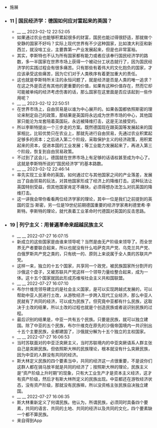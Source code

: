 - 施展
- ### 11 | 国民经济学：德国如何应对富起来的英国？
    - __ __ 2023-02-12 22:52:05
    - 如果通过农业也能够积累起很多的财富，国民也能过得很舒适，那就做个安静的国家不好吗？实际上现代世界有不少这种国家，比如澳大利亚和新西兰，就没啥工业，主要靠第一产业发展起来，但是也非常富裕。
    - 其实，李斯特也不认为所有国家都有能力或者应该奉行国民经济学的路数，多一半国家在世界市场上获得一个被动分工状态就行了，因为国民经济学的实践过程会有很多痛苦。只有那些有着伟大的文化抱负的国家，才应该承受这些痛苦，因为它们对于人类秩序有着更加重大的责任。
    - 这也就是李斯特所关注的永恒问题了，就是经济是否是人类的唯一追求？在这之外是否还有其他的更重要的价值，如果有这种价值存在，然而它却可能被单纯的经济考虑伤害的话，那么国家在这里面是否应该起到一些作用呢？
    - __ __ 2023-02-12 22:50:51
    - 在世界市场上，自由贸易是以谁为中心展开的。如果各国都依照斯密的理论来制定自己的政策，那结果是英国将永远成为世界市场的中心，其他国家只能沦为龙套陪着英国玩，永远被降维打击，这是无法接受的。
    - 所以李斯特提出一个三步走的方案。既然德国现在跟英国等发展起来的国家相比，比较优势只在农业上，那就先进行自由贸易，先通过农业积累起足够多的资本；之后进入第二个阶段，采取保护主义的经济政策，用积累起来的资本，促进本国的工业发展；等工业能力发展起来了，再进入第三个阶段，恢复到自由贸易政策。
    - 不过到了这会儿，德国就在世界市场上有足够的话语权甚至成为中心了。这就是李斯特所说的“国民经济学”的基本路数。
    - __ __ 2023-02-12 22:46:14
    - 率先实现工业革命的英国，如何通过它与其他国家之间的产业落差，发展出了自由贸易的玩法，对其他国家形成了经济上的降维打击。这种玩法让英国特别受益，但其他国家肯定不痛快，必须得想办法怎么对抗英国的降维打击。
    - 这一讲我会带你看看两位经济学家的理论，其中一位是我们之前提到的英国的亚当·斯密，另一位是19世纪前期德国重要的经济学家弗利德里希·李斯特。李斯特的理论，就代表着工业革命时代德国对英国的反击思路。
- ### 19 | 列宁主义：用普遍革命来超越民族主义
    - __ __ 2022-07-27 16:07:15
    - 新成立的这些国家是由谁来领导呢？当然是由无产阶级来领导了。而全世界无产者要联合起来，所以也就没有什么哈萨克共产党、乌克兰共产党、白俄罗斯共产党之类的，只有统一的、原则上来说属于全人类的苏联共产党。
    - 这样一来，独立的十五个国家，共享同一个政党，被民族国家所分割开的沙俄这个盘子，又被苏联共产党这样一个领导力量给整合起来，成为一体。这十五个国家就因此形成苏维埃社会主义共和国联盟。
    - __ __ 2022-07-27 16:07:10
    - 布尔什维克领导建立的是社会主义国家，是可以实现跨越式发展的，可以帮助中亚人民进行土改，从游牧经济一步跨入现代工业经济，那么中亚人民就有了共同的经济，可以成为民族了。但究竟中亚都有什么民族，这取决于土改的结果，所以土改的过程也就是个创造民族或者说识别民族的过程。
    - 最后识别的结果是，中亚一共有五个民族。只要是民族，就可以独立建国。除了中亚的五个民族，布尔什维克在原先的沙俄帝国境内一共识别出十五个主要民族，全都建国了，沙俄就分解为十五个独立的主权国家。
    - __ __ 2022-07-27 16:06:53
    - 当时苏联面对的中亚泛突厥主义，当时苏联境内的中亚突厥语系人群主张自己是突厥民族。但依照斯大林的民族理论，根本就没有什么突厥民族，因为中亚的人群没有共同的经济。
    - 斯大林定义民族的四个要素当中，共同的经济这一点很重要，不是说你们这群人都在骑马放羊就是共同的经济了；按照斯大林的理论，民族主义是“资产阶级上升时期”的现象，只有大工业生产才是资本主义经济，这才有资产阶级，然后才有斯大林所定义的民族出现。中亚都还在游牧经济状态，没有资产阶级，那就没有民族嘛，所以没资格主张民族自决独立建国。
    - __ __ 2022-07-27 16:06:35
    - 斯大林重新定义了何谓民族。他认为，所谓民族，必须同时具备四个要素，共同的语言、共同的土地、共同的经济以及共同的文化，四个要素缺一个都不算民族。
    - 来自得到App
